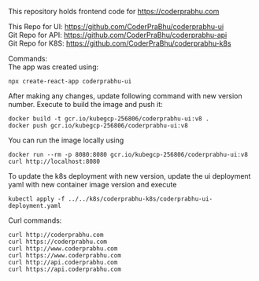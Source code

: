 This repository holds frontend code for https://coderprabhu.com

This Repo for UI: https://github.com/CoderPraBhu/coderprabhu-ui  
Git Repo for API: https://github.com/CoderPraBhu/coderprabhu-api  
Git Repo for K8S: https://github.com/CoderPraBhu/coderprabhu-k8s  

Commands:  
The app was created using: 
````
npx create-react-app coderprabhu-ui
````
After making any changes, update following command with new version number.
Execute to build the image and push it:  
````
docker build -t gcr.io/kubegcp-256806/coderprabhu-ui:v8 .  
docker push gcr.io/kubegcp-256806/coderprabhu-ui:v8  
````
You can run the image locally using
````
docker run --rm -p 8080:8080 gcr.io/kubegcp-256806/coderprabhu-ui:v8  
curl http://localhost:8080
````
To update the k8s deployment with new version, update the ui deployment yaml with new 
container image version and execute
````
kubectl apply -f ../../k8s/coderprabhu-k8s/coderprabhu-ui-deployment.yaml  
````
Curl commands:   
````
curl http://coderprabhu.com
curl https://coderprabhu.com
curl http://www.coderprabhu.com
curl https://www.coderprabhu.com
curl http://api.coderprabhu.com
curl https://api.coderprabhu.com
````   